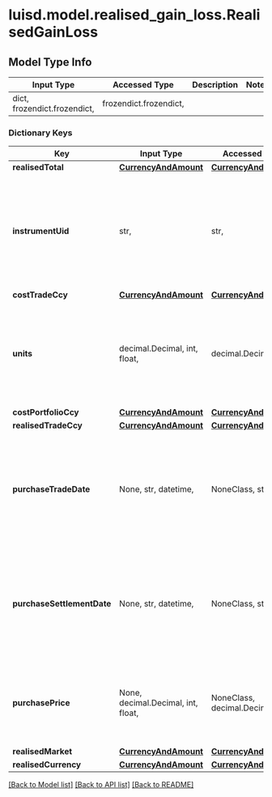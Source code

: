# luisd.model.realised_gain_loss.RealisedGainLoss

## Model Type Info
Input Type | Accessed Type | Description | Notes
------------ | ------------- | ------------- | -------------
dict, frozendict.frozendict,  | frozendict.frozendict,  |  | 

### Dictionary Keys
Key | Input Type | Accessed Type | Description | Notes
------------ | ------------- | ------------- | ------------- | -------------
**realisedTotal** | [**CurrencyAndAmount**](CurrencyAndAmount.md) | [**CurrencyAndAmount**](CurrencyAndAmount.md) |  | 
**instrumentUid** | str,  | str,  | The unqiue Lusid Instrument Id (LUID) of the instrument that this gain or loss is associated with. | 
**costTradeCcy** | [**CurrencyAndAmount**](CurrencyAndAmount.md) | [**CurrencyAndAmount**](CurrencyAndAmount.md) |  | 
**units** | decimal.Decimal, int, float,  | decimal.Decimal,  | The number of units of the associated instrument against which the gain or loss has been realised. | value must be a 64 bit float
**costPortfolioCcy** | [**CurrencyAndAmount**](CurrencyAndAmount.md) | [**CurrencyAndAmount**](CurrencyAndAmount.md) |  | 
**realisedTradeCcy** | [**CurrencyAndAmount**](CurrencyAndAmount.md) | [**CurrencyAndAmount**](CurrencyAndAmount.md) |  | 
**purchaseTradeDate** | None, str, datetime,  | NoneClass, str,  | The effective datetime that the units associated with this gain or loss where originally purchased. | [optional] value must conform to RFC-3339 date-time
**purchaseSettlementDate** | None, str, datetime,  | NoneClass, str,  | The effective datetime that the units associated with this gain or loss where originally settled. | [optional] value must conform to RFC-3339 date-time
**purchasePrice** | None, decimal.Decimal, int, float,  | NoneClass, decimal.Decimal,  | The purchase price of each unit associated with this gain or loss. | [optional] value must be a 64 bit float
**realisedMarket** | [**CurrencyAndAmount**](CurrencyAndAmount.md) | [**CurrencyAndAmount**](CurrencyAndAmount.md) |  | [optional] 
**realisedCurrency** | [**CurrencyAndAmount**](CurrencyAndAmount.md) | [**CurrencyAndAmount**](CurrencyAndAmount.md) |  | [optional] 

[[Back to Model list]](../../README.md#documentation-for-models) [[Back to API list]](../../README.md#documentation-for-api-endpoints) [[Back to README]](../../README.md)

